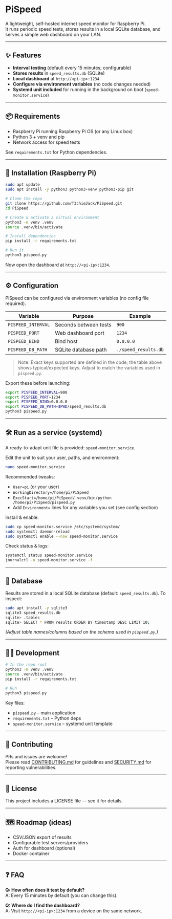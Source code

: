 # PiSpeed

A lightweight, self-hosted internet speed monitor for Raspberry Pi.  
It runs periodic speed tests, stores results in a local SQLite database, and serves a simple web dashboard on your LAN.

---

## ✨ Features

- **Interval testing** (default every 15 minutes; configurable)
- **Stores results** in `speed_results.db` (SQLite)
- **Local dashboard** at `http://<pi-ip>:1234`
- **Configure via environment variables** (no code changes needed)
- **Systemd unit included** for running in the background on boot (`speed-monitor.service`)

---

## 📦 Requirements

- Raspberry Pi running Raspberry Pi OS (or any Linux box)
- Python 3 + venv and pip
- Network access for speed tests

See `requirements.txt` for Python dependencies.

---

## 🚀 Installation (Raspberry Pi)

```sh
sudo apt update
sudo apt install -y python3 python3-venv python3-pip git

# Clone the repo
git clone https://github.com/T3chieJack/PiSpeed.git
cd PiSpeed

# Create & activate a virtual environment
python3 -m venv .venv
source .venv/bin/activate

# Install dependencies
pip install -r requirements.txt

# Run it
python3 pispeed.py
```

Now open the dashboard at `http://<pi-ip>:1234`.

---

## ⚙️ Configuration

PiSpeed can be configured via environment variables (no config file required).

| Variable           | Purpose               | Example                   |
|--------------------|----------------------|---------------------------|
| `PISPEED_INTERVAL` | Seconds between tests | `900`                     |
| `PISPEED_PORT`     | Web dashboard port    | `1234`                    |
| `PISPEED_BIND`     | Bind host             | `0.0.0.0`                 |
| `PISPEED_DB_PATH`  | SQLite database path  | `./speed_results.db`      |

> Note: Exact keys supported are defined in the code; the table above shows typical/expected keys. Adjust to match the variables used in `pispeed.py`.

Export these before launching:

```sh
export PISPEED_INTERVAL=900
export PISPEED_PORT=1234
export PISPEED_BIND=0.0.0.0
export PISPEED_DB_PATH=$PWD/speed_results.db
python3 pispeed.py
```

---

## 🛠️ Run as a service (systemd)

A ready-to-adapt unit file is provided: `speed-monitor.service`.

Edit the unit to suit your user, paths, and environment:

```sh
nano speed-monitor.service
```

Recommended tweaks:
- `User=pi` (or your user)
- `WorkingDirectory=/home/pi/PiSpeed`
- `ExecStart=/home/pi/PiSpeed/.venv/bin/python /home/pi/PiSpeed/pispeed.py`
- Add `Environment=` lines for any variables you set (see config section)

Install & enable:

```sh
sudo cp speed-monitor.service /etc/systemd/system/
sudo systemctl daemon-reload
sudo systemctl enable --now speed-monitor.service
```

Check status & logs:

```sh
systemctl status speed-monitor.service
journalctl -u speed-monitor.service -f
```

---

## 🧰 Database

Results are stored in a local SQLite database (default: `speed_results.db`). To inspect:

```sh
sudo apt install -y sqlite3
sqlite3 speed_results.db
sqlite> .tables
sqlite> SELECT * FROM results ORDER BY timestamp DESC LIMIT 10;
```
*(Adjust table names/columns based on the schema used in `pispeed.py`.)*

---

## 🧑‍💻 Development

```sh
# In the repo root
python3 -m venv .venv
source .venv/bin/activate
pip install -r requirements.txt

# Run
python3 pispeed.py
```

Key files:

- `pispeed.py` – main application
- `requirements.txt` – Python deps
- `speed-monitor.service` – systemd unit template

---

## 🤝 Contributing

PRs and issues are welcome!  
Please read [CONTRIBUTING.md](CONTRIBUTING.md) for guidelines and [SECURITY.md](SECURITY.md) for reporting vulnerabilities.

---

## 📄 License

This project includes a LICENSE file — see it for details.

---

## 🗺️ Roadmap (ideas)

- CSV/JSON export of results
- Configurable test servers/providers
- Auth for dashboard (optional)
- Docker container

---

## ❓ FAQ

**Q: How often does it test by default?**  
A: Every 15 minutes by default (you can change this).

**Q: Where do I find the dashboard?**  
A: Visit `http://<pi-ip>:1234` from a device on the same network.

